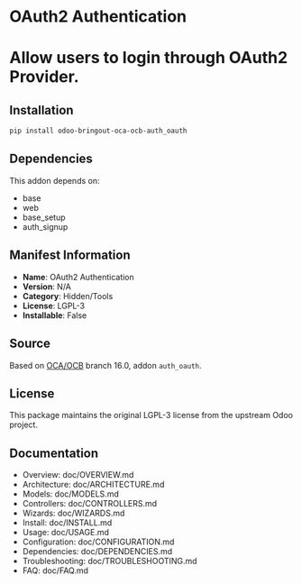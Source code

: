 # OAuth2 Authentication


Allow users to login through OAuth2 Provider.
=============================================


## Installation

```bash
pip install odoo-bringout-oca-ocb-auth_oauth
```

## Dependencies

This addon depends on:
- base
- web
- base_setup
- auth_signup

## Manifest Information

- **Name**: OAuth2 Authentication
- **Version**: N/A
- **Category**: Hidden/Tools
- **License**: LGPL-3
- **Installable**: False

## Source

Based on [OCA/OCB](https://github.com/OCA/OCB) branch 16.0, addon `auth_oauth`.

## License

This package maintains the original LGPL-3 license from the upstream Odoo project.

## Documentation

- Overview: doc/OVERVIEW.md
- Architecture: doc/ARCHITECTURE.md
- Models: doc/MODELS.md
- Controllers: doc/CONTROLLERS.md
- Wizards: doc/WIZARDS.md
- Install: doc/INSTALL.md
- Usage: doc/USAGE.md
- Configuration: doc/CONFIGURATION.md
- Dependencies: doc/DEPENDENCIES.md
- Troubleshooting: doc/TROUBLESHOOTING.md
- FAQ: doc/FAQ.md
